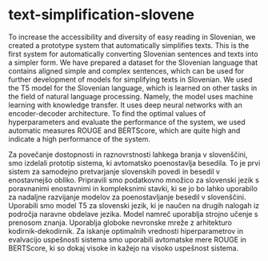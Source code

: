 # text-simplification-slovene

To increase the accessibility and diversity of easy reading in Slovenian, we created a prototype system that automatically simplifies texts. This is the first system for automatically converting Slovenian sentences and texts into a simpler form. We have prepared a dataset for the Slovenian language that contains aligned simple and complex sentences, which can be used for further development of models for simplifying texts in Slovenian. We used the T5 model for the Slovenian language, which is learned on other tasks in the field of natural language processing. Namely, the model uses machine learning with knowledge transfer. It uses deep neural networks with an encoder-decoder architecture. To find the optimal values of hyperparameters and evaluate the performance of the system, we used automatic measures ROUGE and BERTScore, which are quite high and indicate a high performance of the system. 

Za povečanje dostopnosti in raznovrstnosti lahkega branja v slovenščini, smo izdelali prototip sistema, ki avtomatsko poenostavlja besedila. To je prvi sistem za samodejno pretvarjanje slovenskih povedi in besedil v enostavnejšo obliko. Pripravili smo podatkovno množico za slovenski jezik s poravnanimi enostavnimi in kompleksnimi stavki, ki se jo bo lahko uporabilo za nadaljne razvijanje modelov za poenostavljanje besedil v slovenščini. Uporabili smo model T5 za slovenski jezik, ki je naučen na drugih nalogah iz področja naravne obdelave jezika. Model namreč uporablja strojno učenje s prenosom znanja. Uporablja globoke nevronske mreže z arhitekturo kodirnik-dekodirnik. Za iskanje optimalnih vrednosti hiperparametrov in evalvacijo uspešnosti sistema smo uporabili avtomatske mere ROUGE in BERTScore, ki so dokaj visoke in kažejo na visoko uspešnost sistema.
